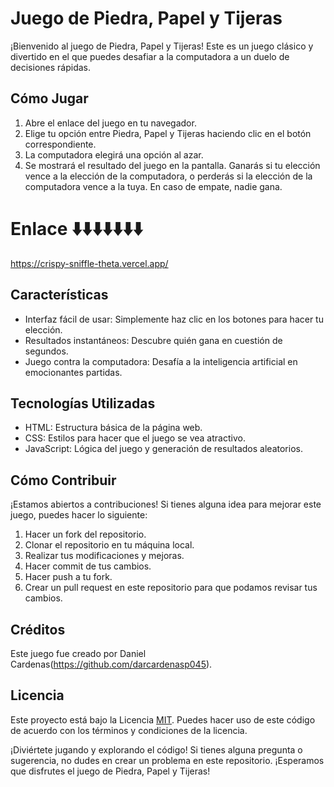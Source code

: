# Juego de Piedra, Papel y Tijeras

¡Bienvenido al juego de Piedra, Papel y Tijeras! Este es un juego clásico y divertido en el que puedes desafiar a la computadora a un duelo de decisiones rápidas.

## Cómo Jugar

1. Abre el enlace del juego en tu navegador.
2. Elige tu opción entre Piedra, Papel y Tijeras haciendo clic en el botón correspondiente.
3. La computadora elegirá una opción al azar.
4. Se mostrará el resultado del juego en la pantalla. Ganarás si tu elección vence a la elección de la computadora, o perderás si la elección de la computadora vence a la tuya. En caso de empate, nadie gana.

# Enlace ⬇️⬇️⬇️⬇️⬇️⬇️⬇️

https://crispy-sniffle-theta.vercel.app/

## Características

- Interfaz fácil de usar: Simplemente haz clic en los botones para hacer tu elección.
- Resultados instantáneos: Descubre quién gana en cuestión de segundos.
- Juego contra la computadora: Desafía a la inteligencia artificial en emocionantes partidas.

## Tecnologías Utilizadas

- HTML: Estructura básica de la página web.
- CSS: Estilos para hacer que el juego se vea atractivo.
- JavaScript: Lógica del juego y generación de resultados aleatorios.

## Cómo Contribuir

¡Estamos abiertos a contribuciones! Si tienes alguna idea para mejorar este juego, puedes hacer lo siguiente:

1. Hacer un fork del repositorio.
2. Clonar el repositorio en tu máquina local.
3. Realizar tus modificaciones y mejoras.
4. Hacer commit de tus cambios.
5. Hacer push a tu fork.
6. Crear un pull request en este repositorio para que podamos revisar tus cambios.

## Créditos

Este juego fue creado por Daniel Cardenas(https://github.com/darcardenasp045).

## Licencia

Este proyecto está bajo la Licencia [MIT](LICENSE). Puedes hacer uso de este código de acuerdo con los términos y condiciones de la licencia.

¡Diviértete jugando y explorando el código! Si tienes alguna pregunta o sugerencia, no dudes en crear un problema en este repositorio. ¡Esperamos que disfrutes el juego de Piedra, Papel y Tijeras!
